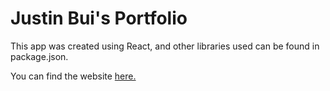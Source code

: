 # Justin Bui's Portfolio

This app was created using React, and other libraries used can be found in package.json.

You can find the website [here.](https://justin-bui.netlify.app/)
